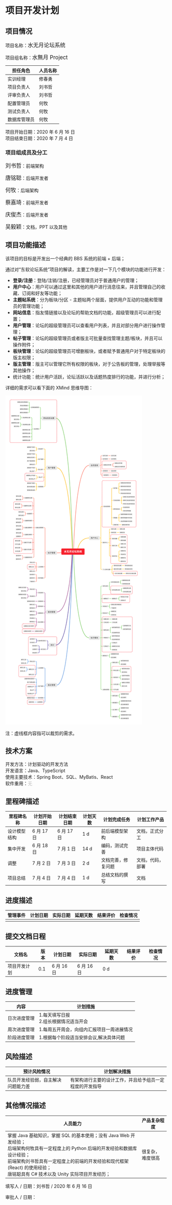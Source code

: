 # 项目开发计划

## 项目情况

项目名称：<big>水无月论坛系统</big>

项目组名称：<big>水無月 Project</big>

| 担任角色     | 人员名称 |
| ------------ | -------- |
| 实训经理     | 修春勇   |
| 项目负责人   | 刘书哲   |
| 评审负责人   | 刘书哲   |
| 配置管理员   | 何牧     |
| 测试负责人   | 何牧     |
| 数据库管理员 | 何牧     |

项目开始日期：2020 年 6 月 16 日  
项目结束日期：2020 年 7 月 4 日

### 项目组成员及分工

<big>刘书哲</big>：前端架构

<big>唐铭聪</big>：后端开发者

<big>何牧</big>：后端架构

<big>蔡嘉琦</big>：前端开发者

<big>庆俊杰</big>：后端开发者

<big>吴毅颖</big>：文档，PPT 以及其他

## 项目功能描述

该项目的目标是开发出一个经典的 BBS 系统的前端 + 后端；

通过对“东软论坛系统”项目的解读，主要工作是对一下几个模块的功能进行开发：

- **登录/注册**：登陆/注销/注册，已经管理员对于普通用户的管理；
- **用户中心**：用户可以通过这里和其他的用户进行消息往来，并且管理自己的收藏、订阅和好友等功能；
- **主题帖系统**：分为板块/分区 - 主题帖两个层面，提供用户互动的功能和管理员的管理功能；
- **网站信息**：指友情链接以及论坛的帮助文档的功能，超级管理员可以进行配置；
- **用户管理**：论坛的超级管理员可以查看用户列表，并且对部分用户进行操作管理；
- **帖子管理**：论坛的超级管理员或者版主可批量查找管理主题/板块，并且可以操作附件；
- **板块管理**：论坛的超级管理员可增删板块，或者赋予普通用户对于特定板块的版主权限；
- **版主管理**：版主可以管理它所有权限的板块，对于公告板的管理，处理举报等其他操作；
- 统计功能：统计用户活跃，论坛活跃以及话题热度排行的功能，并进行分析；

详细的需求可以看下面的 XMind 思维导图：

![img/design-v0.1.svg](img/design-v0.1.svg)

注：虚线框内容指可以裁剪的需求。

## 技术方案

开发方法：计划驱动的开发方法  
开发语言：Java、TypeScript  
使用主要技术：Spring Boot、SQL、MyBatis、React  
软件重用：<font style="color: #BBB">无</font>

## 里程碑描述

| 里程碑名称   | 计划开始日期 | 计划结束日期 | 计划天数 | 计划完成任务       | 计划工作产品     |
| ------------ | ------------ | ------------ | -------- | ------------------ | ---------------- |
| 设计模型结构 | 6 月 17 日   | 6 月 17 日   | 1 d      | 前后端模型架构     | 文档，正式分工   |
| 集中开发     | 6 月 18 日   | 7 月 1 日    | 14 d     | 编码，测试完善     | 项目主体代码     |
| 调整         | 7 月 2 日    | 7 月 3 日    | 2 d      | 文档完善，修复问题 | 文档，代码，部署 |
| 项目总结     | 7 月 4 日    | 7 月 4 日    | 1 d      | 总结文档的撰写     | 文档             |

## 进度描述

| 管理事件 | 计划日期 | 实际日期 | 延期天数 | 结果评价 | 检查情况 |
| -------- | -------- | -------- | -------- | -------- | -------- |
|          |          |          |          |          |          |

## 提交文档日程

| 文档名       | 版本 | 计划日期   | 实际日期   | 延期天数 | 结果评价 | 检查情况 |
| ------------ | ---- | ---------- | ---------- | -------- | -------- | -------- |
| 项目开发计划 | 0.1  | 6 月 16 日 | 6 月 16 日 | 0 d      |          |          |

## 进度管理

| 内容         | 计划措施                                   |
| ------------ | ------------------------------------------ |
| 日次进度管理 | 1.每天填写日报<br/>2.组长根据情况适当开会  |
| 周次进度管理 | 1.每周五开周会，向组内汇报项目一周进展情况 |
| 阶段进度管理 | 1.根据每个阶段适当安排会议,解决具体问题    |

## 风险描述

| 预计风险情况                       | 计划解决措施                                             |
| ---------------------------------- | -------------------------------------------------------- |
| 队员开发经验弱，自主解决问题能力差 | 有架构进行主要的设计工作，并且给予组员一定程度的开发指导 |

## 其他情况描述

| 人员能力                                                     | 产品复杂程度          |
| ------------------------------------------------------------ | --------------------- |
| 掌握 Java 基础知识，掌握 SQL 的基本使用；没有 Java Web 开发经验；<br/>后端架构何牧具有一定程度上的 Python 后端的开发经验和数据库设计经验；<br/>前端架构刘书哲具有一定程度上的前端的开发经验和现代框架 (React) 的使用经验；<br/>唐铭聪具有 C# 技术以及 Unity 实际项目开发经历； | 很复杂，<br/>难度很高 |

填写人 / 日期：刘书哲 / 2020 年 6 月 16 日

审批人 / 日期：